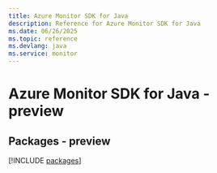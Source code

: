 ```yaml
---
title: Azure Monitor SDK for Java
description: Reference for Azure Monitor SDK for Java
ms.date: 06/26/2025
ms.topic: reference
ms.devlang: java
ms.service: monitor
---
```

# Azure Monitor SDK for Java - preview
## Packages - preview
[!INCLUDE [packages](monitor-index.md)]